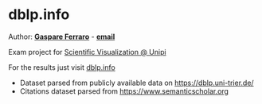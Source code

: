 # dblp.info

Author: [**Gaspare Ferraro**](https://semanticscholar.org) - [**email**](mailto:ferraro@gaspa.re)

Exam project for [Scientific Visualization @ Unipi](http://vcg.isti.cnr.it/~cignoni/SciViz1718/index.html)

For the results just visit [dblp.info](https://dblp.info/)

- Dataset parsed from publicly available data on https://dblp.uni-trier.de/
- Citations dataset parsed from https://www.semanticscholar.org
